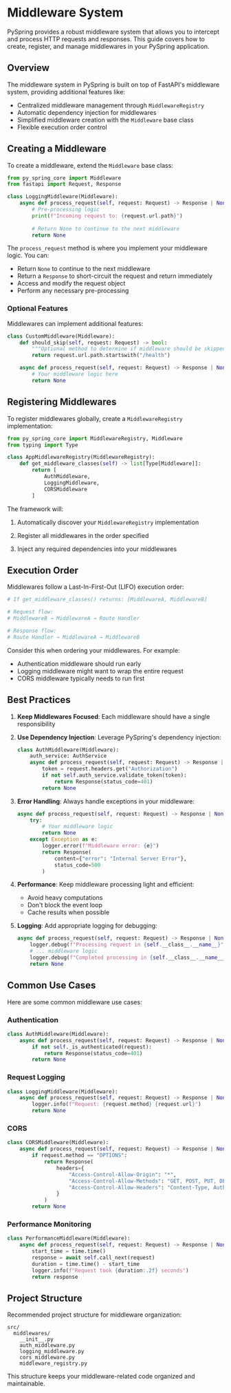 # Middleware System

PySpring provides a robust middleware system that allows you to intercept and process HTTP requests and responses. This guide covers how to create, register, and manage middlewares in your PySpring application.

## Overview

The middleware system in PySpring is built on top of FastAPI's middleware system, providing additional features like:

- Centralized middleware management through `MiddlewareRegistry`
- Automatic dependency injection for middlewares
- Simplified middleware creation with the `Middleware` base class
- Flexible execution order control

## Creating a Middleware

To create a middleware, extend the `Middleware` base class:

```python
from py_spring_core import Middleware
from fastapi import Request, Response

class LoggingMiddleware(Middleware):
    async def process_request(self, request: Request) -> Response | None:
        # Pre-processing logic
        print(f"Incoming request to: {request.url.path}")
        
        # Return None to continue to the next middleware
        return None
```

The `process_request` method is where you implement your middleware logic. You can:
- Return `None` to continue to the next middleware
- Return a `Response` to short-circuit the request and return immediately
- Access and modify the request object
- Perform any necessary pre-processing

### Optional Features

Middlewares can implement additional features:

```python
class CustomMiddleware(Middleware):
    def should_skip(self, request: Request) -> bool:
        """Optional method to determine if middleware should be skipped"""
        return request.url.path.startswith("/health")

    async def process_request(self, request: Request) -> Response | None:
        # Your middleware logic here
        return None
```

## Registering Middlewares

To register middlewares globally, create a `MiddlewareRegistry` implementation:

```python
from py_spring_core import MiddlewareRegistry, Middleware
from typing import Type

class AppMiddlewareRegistry(MiddlewareRegistry):
    def get_middleware_classes(self) -> list[Type[Middleware]]:
        return [
            AuthMiddleware,
            LoggingMiddleware,
            CORSMiddleware
        ]
```

The framework will:

1. Automatically discover your `MiddlewareRegistry` implementation

2. Register all middlewares in the order specified

3. Inject any required dependencies into your middlewares

## Execution Order

Middlewares follow a Last-In-First-Out (LIFO) execution order:

```python
# If get_middleware_classes() returns: [MiddlewareA, MiddlewareB]

# Request flow:
# MiddlewareB → MiddlewareA → Route Handler

# Response flow:
# Route Handler → MiddlewareA → MiddlewareB
```

Consider this when ordering your middlewares. For example:
- Authentication middleware should run early
- Logging middleware might want to wrap the entire request
- CORS middleware typically needs to run first

## Best Practices

1. **Keep Middlewares Focused**: Each middleware should have a single responsibility

2. **Use Dependency Injection**: Leverage PySpring's dependency injection:
   ```python
   class AuthMiddleware(Middleware):
       auth_service: AuthService
       async def process_request(self, request: Request) -> Response | None:
           token = request.headers.get("Authorization")
           if not self.auth_service.validate_token(token):
               return Response(status_code=401)
           return None
   ```

3. **Error Handling**: Always handle exceptions in your middleware:
   ```python
   async def process_request(self, request: Request) -> Response | None:
       try:
           # Your middleware logic
           return None
       except Exception as e:
           logger.error(f"Middleware error: {e}")
           return Response(
               content={"error": "Internal Server Error"},
               status_code=500
           )
   ```

4. **Performance**: Keep middleware processing light and efficient:
   - Avoid heavy computations
   - Don't block the event loop
   - Cache results when possible

5. **Logging**: Add appropriate logging for debugging:
   ```python
   async def process_request(self, request: Request) -> Response | None:
       logger.debug(f"Processing request in {self.__class__.__name__}")
       # ... middleware logic
       logger.debug(f"Completed processing in {self.__class__.__name__}")
       return None
   ```

## Common Use Cases

Here are some common middleware use cases:

### Authentication
```python
class AuthMiddleware(Middleware):
    async def process_request(self, request: Request) -> Response | None:
        if not self._is_authenticated(request):
            return Response(status_code=401)
        return None
```

### Request Logging
```python
class LoggingMiddleware(Middleware):
    async def process_request(self, request: Request) -> Response | None:
        logger.info(f"Request: {request.method} {request.url}")
        return None
```

### CORS
```python
class CORSMiddleware(Middleware):
    async def process_request(self, request: Request) -> Response | None:
        if request.method == "OPTIONS":
            return Response(
                headers={
                    "Access-Control-Allow-Origin": "*",
                    "Access-Control-Allow-Methods": "GET, POST, PUT, DELETE, OPTIONS",
                    "Access-Control-Allow-Headers": "Content-Type, Authorization",
                }
            )
        return None
```

### Performance Monitoring
```python
class PerformanceMiddleware(Middleware):
    async def process_request(self, request: Request) -> Response | None:
        start_time = time.time()
        response = await self.call_next(request)
        duration = time.time() - start_time
        logger.info(f"Request took {duration:.2f} seconds")
        return response
```

## Project Structure

Recommended project structure for middleware organization:

```
src/
  middlewares/
    __init__.py
    auth_middleware.py
    logging_middleware.py
    cors_middleware.py
    middleware_registry.py
```

This structure keeps your middleware-related code organized and maintainable. 
